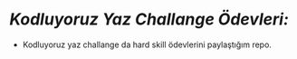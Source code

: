 # _*Kodluyoruz Yaz Challange Ödevleri:*_

+ Kodluyoruz yaz challange da hard skill ödevlerini paylaştığım repo.
